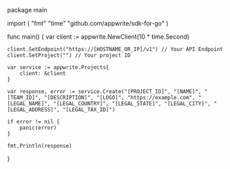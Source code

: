 package main

import (
    "fmt"
    "time"
    "github.com/appwrite/sdk-for-go"
)

func main() {
    var client := appwrite.NewClient(10 * time.Second)

    client.SetEndpoint("https://[HOSTNAME_OR_IP]/v1") // Your API Endpoint
    client.SetProject("") // Your project ID

    var service := appwrite.Projects{
        client: &client
    }

    var response, error := service.Create("[PROJECT_ID]", "[NAME]", "[TEAM_ID]", "[DESCRIPTION]", "[LOGO]", "https://example.com", "[LEGAL_NAME]", "[LEGAL_COUNTRY]", "[LEGAL_STATE]", "[LEGAL_CITY]", "[LEGAL_ADDRESS]", "[LEGAL_TAX_ID]")

    if error != nil {
        panic(error)
    }

    fmt.Println(response)
}
